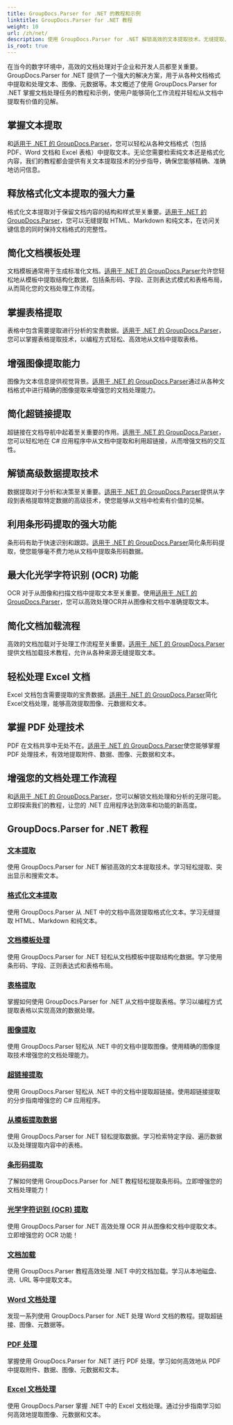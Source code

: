 ```yaml
---
title: GroupDocs.Parser for .NET 的教程和示例
linktitle: GroupDocs.Parser for .NET 教程
weight: 10
url: /zh/net/
description: 使用 GroupDocs.Parser for .NET 解锁高效的文本提取技术。无缝提取、突出显示和搜索文本以增强文档处理能力。
is_root: true
---
```

在当今的数字环境中，高效的文档处理对于企业和开发人员都至关重要。GroupDocs.Parser for .NET 提供了一个强大的解决方案，用于从各种文档格式中提取和处理文本、图像、元数据等。本文概述了使用 GroupDocs.Parser for .NET 掌握文档处理任务的教程和示例，使用户能够简化工作流程并轻松从文档中提取有价值的见解。

## 掌握文本提取
和[适用于 .NET 的 GroupDocs.Parser](./text-extraction/)，您可以轻松从各种文档格式（包括 PDF、Word 文档和 Excel 表格）中提取文本。无论您需要检索纯文本还是格式化内容，我们的教程都会提供有关文本提取技术的分步指导，确保您能够精确、准确地访问信息。

## 释放格式化文本提取的强大力量
格式化文本提取对于保留文档内容的结构和样式至关重要。[适用于 .NET 的 GroupDocs.Parser](./formatted-text-extraction/)，您可以无缝提取 HTML、Markdown 和纯文本，在访问关键信息的同时保持文档格式的完整性。

## 简化文档模板处理
文档模板通常用于生成标准化文档。[适用于 .NET 的 GroupDocs.Parser](./document-template-processing/)允许您轻松地从模板中提取结构化数据，包括条形码、字段、正则表达式模式和表格布局，从而简化您的文档处理工作流程。

## 掌握表格提取
表格中包含需要提取进行分析的宝贵数据。[适用于 .NET 的 GroupDocs.Parser](./table-extraction/)，您可以掌握表格提取技术，以编程方式轻松、高效地从文档中提取表格。

## 增强图像提取能力
图像为文本信息提供视觉背景。[适用于 .NET 的 GroupDocs.Parser](./image-extraction/)通过从各种文档格式中进行精确的图像提取来增强您的文档处理能力。

## 简化超链接提取
超链接在文档导航中起着至关重要的作用。[适用于 .NET 的 GroupDocs.Parser](./hyperlink-extraction/)，您可以轻松地在 C# 应用程序中从文档中提取和利用超链接，从而增强文档的交互性。

## 解锁高级数据提取技术
数据提取对于分析和决策至关重要。[适用于 .NET 的 GroupDocs.Parser](./data-extraction-from-templates/)提供从字段到表格提取特定数据的高级技术，使您能够从文档中检索有价值的见解。

## 利用条形码提取的强大功能
条形码有助于快速识别和跟踪。[适用于 .NET 的 GroupDocs.Parser](./barcode-extraction/)简化条形码提取，使您能够毫不费力地从文档中提取条形码数据。

## 最大化光学字符识别 (OCR) 功能
OCR 对于从图像和扫描文档中提取文本至关重要。使用[适用于 .NET 的 GroupDocs.Parser](./ocr-extraction/)，您可以高效处理OCR并从图像和文档中准确提取文本。

## 简化文档加载流程
高效的文档加载对于处理工作流程至关重要。[适用于 .NET 的 GroupDocs.Parser](./document-loading/)提供文档加载技术教程，允许从各种来源无缝提取文本。

## 轻松处理 Excel 文档
Excel 文档包含需要提取的宝贵数据。[适用于 .NET 的 GroupDocs.Parser](./excel-document-processing/)简化Excel文档处理，能够高效提取图像、元数据和文本。

## 掌握 PDF 处理技术
PDF 在文档共享中无处不在。[适用于 .NET 的 GroupDocs.Parser](./pdf-processing/)使您能够掌握 PDF 处理技术，有效地提取附件、数据、图像、元数据和文本。

## 增强您的文档处理工作流程
和[适用于 .NET 的 GroupDocs.Parser](./word-document-processing/)，您可以解锁文档处理和分析的无限可能。立即探索我们的教程，让您的 .NET 应用程序达到效率和功能的新高度。

## GroupDocs.Parser for .NET 教程
### [文本提取](./text-extraction/)
使用 GroupDocs.Parser for .NET 解锁高效的文本提取技术。学习轻松提取、突出显示和搜索文本。
### [格式化文本提取](./formatted-text-extraction/)
使用 GroupDocs.Parser 从 .NET 中的文档中高效提取格式化文本。学习无缝提取 HTML、Markdown 和纯文本。
### [文档模板处理](./document-template-processing/)
使用 GroupDocs.Parser for .NET 轻松从文档模板中提取结构化数据。学习使用条形码、字段、正则表达式和表格布局。
### [表格提取](./table-extraction/)
掌握如何使用 GroupDocs.Parser for .NET 从文档中提取表格。学习以编程方式提取表格以实现高效的数据处理。
### [图像提取](./image-extraction/)
使用 GroupDocs.Parser 轻松从 .NET 中的文档中提取图像。使用精确的图像提取技术增强您的文档处理能力。
### [超链接提取](./hyperlink-extraction/)
使用 GroupDocs.Parser 轻松从 .NET 中的文档中提取超链接。使用超链接提取的分步指南增强您的 C# 应用程序。
### [从模板提取数据](./data-extraction-from-templates/)
使用 GroupDocs.Parser for .NET 轻松提取数据。学习检索特定字段、遍历数据以及处理提取内容中的表格。
### [条形码提取](./barcode-extraction/)
了解如何使用 GroupDocs.Parser for .NET 教程轻松提取条形码。立即增强您的文档处理能力！
### [光学字符识别 (OCR) 提取](./ocr-extraction/)
使用 GroupDocs.Parser for .NET 高效处理 OCR 并从图像和文档中提取文本。立即增强您的 OCR 功能！
### [文档加载](./document-loading/)
使用 GroupDocs.Parser 教程高效处理 .NET 中的文档加载。学习从本地磁盘、流、URL 等中提取文本。
### [Word 文档处理](./word-document-processing/)
发现一系列使用 GroupDocs.Parser for .NET 处理 Word 文档的教程。提取超链接、图像、元数据等。
### [PDF 处理](./pdf-processing/)
掌握使用 GroupDocs.Parser for .NET 进行 PDF 处理。学习如何高效地从 PDF 中提取附件、数据、图像、元数据和文本。
### [Excel 文档处理](./excel-document-processing/)
使用 GroupDocs.Parser 掌握 .NET 中的 Excel 文档处理。通过分步指南学习如何高效地提取图像、元数据和文本。